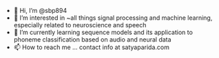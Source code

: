 - 👋 Hi, I’m @sbp894
- 👀 I’m interested in ~all things signal processing and machine learning, especially related to neuroscience and speech 
- 🌱 I’m currently learning sequence models and its application to phoneme classification based on audio and neural data 
- 📫 How to reach me ... contact info at satyaparida.com

<!---
sbp894/sbp894 is a ✨ special ✨ repository because its `README.md` (this file) appears on your GitHub profile.
You can click the Preview link to take a look at your changes.
--->
